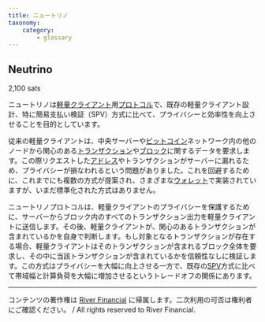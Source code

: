```yaml
---
title: ニュートリノ
taxonomy:
    category:
        - glossary
---
```


## Neutrino
2,100 sats

ニュートリノは[軽量クライアント](https://lostinbitcoin.sakuraweb.com/glossary/light_client/)用[プロトコル](https://lostinbitcoin.sakuraweb.com/glossary/protocol/)で、既存の軽量クライアント設計、特に簡易支払い検証（SPV）方式に比べて、プライバシーと効率性を向上させることを目的としています。

従来の軽量クライアントは、中央サーバーや[ビットコイン](https://lostinbitcoin.sakuraweb.com/glossary/bitcoin/)ネットワーク内の他のノードから関心のある[トランザクション](https://lostinbitcoin.sakuraweb.com/glossary/transaction/)や[ブロック](https://lostinbitcoin.sakuraweb.com/glossary/block/)に関するデータを要求します。この際リクエストした[アドレス](https://lostinbitcoin.sakuraweb.com/glossary/address/)やトランザクションがサーバーに漏れるため、プライバシーが損なわれるという問題がありました。これを回避するために、これまでにも複数の方式が提案され、さまざまな[ウォレット](https://lostinbitcoin.sakuraweb.com/glossary/wallet-2/)で実装されていますが、いまだ標準化された方式はありません。

ニュートリノプロトコルは、軽量クライアントのプライバシーを保護するために、サーバーからブロック内のすべてのトランザクション出力を軽量クライアントに送信します。その後、軽量クライアントが、関心のあるトランザクションが含まれているかを自身で判断します。もし対象となるトランザクションが存在する場合、軽量クライアントはそのトランザクションが含まれるブロック全体を要求し、その中に当該トランザクションが含まれているかを信頼性なしに検証します。この方式はプライバシーを大幅に向上させる一方で、既存の[SPV](https://lostinbitcoin.sakuraweb.com/glossary/spv/)方式に比べて帯域幅と計算負荷を大幅に増加させるというトレードオフの関係にあります。

---
コンテンツの著作権は [River Financial](https://river.com/) に帰属します。二次利用の可否は権利者にご確認ください。 / All rights reserved to River Financial.
